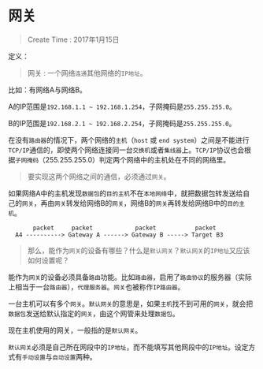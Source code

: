 

# 网关

> Create Time : 2017年1月15日


定义：
> 网关 : 一个网络`连通`其他网络的`IP地址`。 

比如：有网络A与网络B。

A的IP范围是`192.168.1.1 ~ 192.168.1.254`，子网掩码是`255.255.255.0`。

B的IP范围是`192.168.2.1 ~ 192.168.2.254`，子网掩码是`255.255.255.0`。

在没有`路由器`的情况下，两个网络的`主机`（`host` 或 `end system`）之间是不能进行`TCP/IP`通信的，即使两个网络连接同一台`交换机`或者`集线器`上。`TCP/IP`协议也会根据`子网掩码`（255.255.255.0）判定两个网络中的主机处在不同的网络里。

> 要实现这两个网络之间的通信，必须通过`网关`。

如果网络A中的主机发现`数据包`的`目的主机`不在`本地网络`中，就把数据包转发送给自己的`网关`，再由`网关`转发给网络B的`网关`，网络B的`网关`再转发给网络B中的`目的主机`。

```graph
       packet     packet            packet           packet
  A4 ----------> Gateway A ------> Gateway B -----> Target B3
```

> 那么，能作为`网关`的设备有哪些？什么是`默认网关`？`默认网关`的`IP地址`又应该如何设置呢？

能作为`网关`的设备必须具备`路由`功能。比如`路由器`，启用了`路由协议`的服务器（实际上相当于一台`路由器`），`代理服务器`。`网关`也被称作`IP路由器`。

一台主机可以有多个`网关`。`默认网关`的意思是，如果`主机`找不到可用的`网关`，就会把`数据包`发送给默认指定的`网关`，由这个网管来处理`数据包`。

现在主机使用的网关，一般指的是`默认网关`。

`默认网关`必须是自己所在网段中的`IP地址`，而不能填写其他网段中的`IP地址`。设定方式有`手动设置`与`自动设置`两种。






